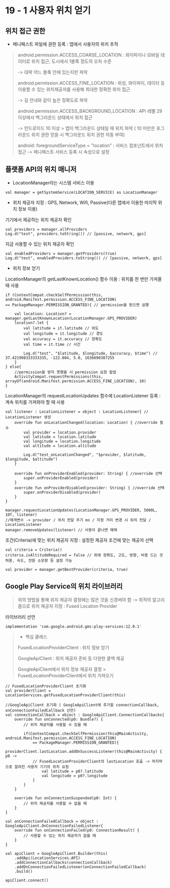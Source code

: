 # 19 - 1 사용자 위치 얻기

## 위치 접근 권한

* 메니페스트 파일에 권한 등록 : 앱에서 사용자의 위치 추적

> android.permission.ACCESS_COARSE_LOCATION : 와이파이나 모바일 데이터로 위치 접근, 도시에서 1블록 정도의 오차 수준
>
> -> 대략 어느 블록 안에 있는지만 파악
>
> android.permission.ACCESS_FINE_LOCATION : 위성, 와이파이, 데이터 등 이용할 수 있는 위치제공자를 사용해 최대한 정확한 위치 접근
>
> -> 길 안내와 같이 높은 정확도로 파악
>
> android.permission.ACCESS_BACKGROUND_LOCATION : API 레벨 29 이상에서 백그라운드 상태에서 위치 접근
>
> -> 안드로이드 10 이상 > 앱이 백그라운드 상태일 때 위치 파악 ( 10 미만은 포그라운드 위치 권한 얻을 시 백그라운드 위치 권한 자동 부여)
>
> android: foregroundServiceType = "location" : 서비스 컴포넌트에서 위치 접근 -> 메니페스트 서비스 등록 시 속성으로 설정

## 플랫폼 API의 위치 매니저

* LocationManager라는 시스템 서비스 이용
~~~
val manager = getSystemService(LOCATION_SERVICE) as LocationManager
~~~

* 위치 제공자 지정 : GPS, Network, Wifi, Passive(다른 앱에서 이용한 마지막 위치 정보 이용)

기기에서 제공하는 위치 제공자 확인
~~~
val providers = manager.allProviders
Log.d("test", providers.toString()) // [passive, network, gps]
~~~

지금 사용할 수 있는 위치 제공자 확인
~~~
val enabledProviders = manager.getProviders(true)
Log.d("test", enabledProviders.toString()) // [passive, network, gps]
~~~

* 위치 정보 얻기

LocationManager의 getLastKnownLocation() 함수 이용 : 위치를 한 번만 가져올 때 사용
~~~
if (ContextCompat.checkSelfPermission(this, android.Manifest.permission.ACCESS_FINE_LOCATION)
== PackageManager.PERMISSION_GRANTED){ // permission을 받으면 실행
    
    val location: Location? = manager.getLastKnownLocation(LocationManager.GPS_PROVIDER)
    location?.let {
        val latitude = it.latitude // 위도
        val longitude = it.longitude // 경도
        val accuracy = it.accuracy // 정확도
        val time = it.time // 시간

        Log.d("test", "$latitude, $longitude, $accuracy, $time") // 37.421998333333335, -122.084, 5.0, 1636690387255
    }
} else{
    //permission을 받지 못했을 시 permission 요청 팝업
    ActivityCompat.requestPermissions(this, arrayOf(android.Manifest.permission.ACCESS_FINE_LOCATION), 10)
}
~~~

LocationManager의 requestLocationUpdates 함수에 LocationListener 등록 : 계속 위치를 가져와야 할 때 사용
~~~
val listener : LocationListener = object : LocationListener{ // LocationListener 생성
    override fun onLocationChanged(location: Location) { //override 필수
        val provider = location.provider
        val latitude = location.latitude
        val longitude = location.longitude
        val altitude = location.altitude

        Log.d("test_onLocationChanged", "$provider, $latitude, $longitude, $altitude")
    }

    override fun onProviderEnabled(provider: String) { //override 선택
        super.onProviderEnabled(provider)
    }
    override fun onProviderDisabled(provider: String) { //override 선택
        super.onProviderDisabled(provider)
    }
}

manager.requestLocationUpdates(LocationManager.GPS_PROVIDER, 5000L, 10f, listener)
//매개변수 -> provider / 위치 전달 주기 ms / 지정 거리 변경 시 위치 전달 / LocationListener 
manager.removeUpdates(listener) // 사용이 끝나면 해제
~~~

조건(Criteria)에 맞는 위치 제공자 지정 : 설정한 제공자 조건에 맞는 제공자 선택
~~~
val criteria = Criteria()
criteria.isAltitudeRequired = false // 외에 정확도, 고도, 방향, 비용 드는 것 허용, 속도, 전원 소모량 등 설정 가능

val provider = manager.getBestProvider(criteria, true)
~~~

## Google Play Service의 위치 라이브러리

> 위의 방법을 통해 위치 제공자 결정에는 많은 것을 신경써야 함 -> 최적의 알고리즘으로 위치 제공자 지정 : Fused Location Provider

라이브러리 선언
~~~
implementation 'com.google.android.gms:play-services:12.0.1'
~~~

> * 핵심 클래스
>
> FusedLocationProviderClient : 위치 정보 얻기
>
> GoogleApiClient : 위치 제공자 준비 등 다양한 콜백 제공
>
> GoogleApiClient에서 위치 정보 제공자 결정 > FusedLocationProviderClient에서 위치 가져오기

~~~
// FusedLocationProviderClient 초기화
val providerClient = LocationServices.getFusedLocationProviderClient(this)

//GoogleApiClient 초기화 ( GoogleApiClient에 추가할 connectionCallback, onConnectionFailedCallback 선언)
val connectionCallback = object : GoogleApiClient.ConnectionCallbacks{
    override fun onConnected(p0: Bundle?) {
        // 위치 제공자를 사용할 수 있을 때

        if(ContextCompat.checkSelfPermission(this@MainActivity, android.Manifest.permission.ACCESS_FINE_LOCATION)
            == PackageManager.PERMISSION_GRANTED){
            providerClient.lastLocation.addOnSuccessListener(this@MainActivity) { p0 ->
            // FusedLocationProviderClient의 lastLocation 호출 -> 마지막으로 알려진 사용자 기기의 위치 요청
                val latitude = p0?.latitude
                val longitude = p0?.longitude
            }
        }
    }

    override fun onConnectionSuspended(p0: Int) {
        // 위치 제공자를 사용할 수 없을 때
    }
}

val onConnectionFailedCallback = object : GoogleApiClient.OnConnectionFailedListener{
    override fun onConnectionFailed(p0: ConnectionResult) {
        // 사용할 수 있는 위치 제공자가 없을 때
    }
}

val apiClient = GoogleApiClient.Builder(this)
    .addApi(LocationServices.API)
    .addConnectionCallbacks(connectionCallback)
    .addOnConnectionFailedListener(onConnectionFailedCallback)
    .build()

apiClient.connect()
~~~
